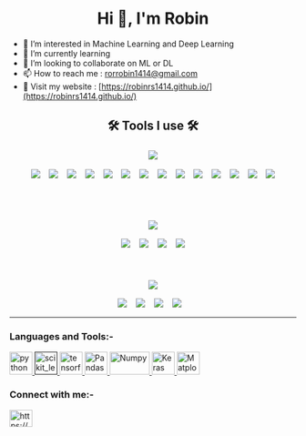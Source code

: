 <h1 align="center">Hi 👋, I'm Robin</h1>


- 👀 I’m interested in Machine Learning and Deep Learning
- 🌱 I’m currently learning
- 💞️ I’m looking to collaborate on ML or DL 
- 📫 How to reach me : rorrobin1414@gmail.com
- 💬 Visit my website : [https://robinrs1414.github.io/](https://robinrs1414.github.io/)

<!---
robinrs1414/robinrs1414 is a ✨ special ✨ repository because its `README.md` (this file) appears on your GitHub profile.
You can click the Preview link to take a look at your changes.
--->
<h2 align="center"> 🛠️ Tools I use 🛠️ </h2>
<h3 align="center">
  <img src="https://img.shields.io/badge/python-3670A0?style=for-the-badge&logo=python&logoColor=ffdd54" />
</h3>
<p align="center">
  <img
    src="https://img.shields.io/badge/pandas-150458?style=for-the-badge&logo=pandas&logoColor=white" />&nbsp;&nbsp;&nbsp;
  <img
    src="https://img.shields.io/badge/numpy-013243?style=for-the-badge&logo=numpy&logoColor=white" />&nbsp;&nbsp;&nbsp;
  <img
    src="https://img.shields.io/badge/scikit--learn-F7931E?style=for-the-badge&logo=scikit-learn&logoColor=white" />&nbsp;&nbsp;&nbsp;
  <img
    src="https://img.shields.io/badge/plotly-3F4F75?style=for-the-badge&logo=plotly&logoColor=white" />&nbsp;&nbsp;&nbsp;
  <img
    src="https://img.shields.io/badge/tensorflow-FF6F00?style=for-the-badge&logo=tensorflow&logoColor=white" />&nbsp;&nbsp;&nbsp;
  <img
    src="https://img.shields.io/badge/pytorch-EE4C2C?style=for-the-badge&logo=pytorch&logoColor=white" />&nbsp;&nbsp;&nbsp;
  <img
    src="https://img.shields.io/badge/keras-D00000?style=for-the-badge&logo=keras&logoColor=white" />&nbsp;&nbsp;&nbsp;
  <img
    src="https://img.shields.io/badge/nltk-154F5B?style=for-the-badge&logo=python&logoColor=white" />&nbsp;&nbsp;&nbsp;
  <img
    src="https://img.shields.io/badge/pyspark-E25A1C?style=for-the-badge&logo=apachespark&logoColor=white" />&nbsp;&nbsp;&nbsp;
  <img
    src="https://img.shields.io/badge/dash-3F4F75?style=for-the-badge&logo=plotly&logoColor=white" />&nbsp;&nbsp;&nbsp;
  <img
    src="https://img.shields.io/badge/matplotlib-11557C?style=for-the-badge&logo=python&logoColor=white" />&nbsp;&nbsp;&nbsp;
  <img
    src="https://img.shields.io/badge/sqlite-003B57?style=for-the-badge&logo=sqlite&logoColor=white" />&nbsp;&nbsp;&nbsp;
  <img src="https://img.shields.io/badge/jupyter-F37626?style=for-the-badge&logo=jupyter&logoColor=white" />&nbsp;&nbsp;&nbsp;
  <img src="https://img.shields.io/badge/sql-61DAFB?style=for-the-badge&logo=mysql&logoColor=black"/>
</p>
<br>
<br>
<h3 align="center">
  <img src="https://img.shields.io/badge/utilities-grey?style=for-the-badge&logoColor=white" />
</h3>
<p align="center">
  <img src="https://img.shields.io/badge/git-F05032?style=for-the-badge&logo=git&logoColor=white" />&nbsp;&nbsp;&nbsp;
  <img
    src="https://img.shields.io/badge/shell_script-121011?style=for-the-badge&logo=gnu-bash&logoColor=white" />&nbsp;&nbsp;&nbsp;
  <img
    src="https://img.shields.io/badge/github-181717?style=for-the-badge&logo=github&logoColor=white" />&nbsp;&nbsp;&nbsp;
  <img src="https://img.shields.io/badge/latex-008080?style=for-the-badge&logo=latex&logoColor=white" />
</p>
<br>
<h3 align="center">
  <img src="https://img.shields.io/badge/others-004d1a?style=for-the-badge&logoColor=white" />
</h3>
<p align="center">
  <img src="https://img.shields.io/badge/r-276DC3?style=for-the-badge&logo=r&logoColor=white" />&nbsp;&nbsp;&nbsp;
  <img
    src="https://img.shields.io/badge/amazon_aws-232F3E?style=for-the-badge&logo=amazonaws&logoColor=white" />&nbsp;&nbsp;&nbsp;
  <img
    src="https://img.shields.io/badge/google_cloud-4285F4?style=for-the-badge&logo=googlecloud&logoColor=white" />&nbsp;&nbsp;&nbsp;
  <img
    src="https://img.shields.io/badge/google_colab-F9AB00?style=for-the-badge&logo=googlecolab&logoColor=white" />&nbsp;&nbsp;&nbsp;
  
</p>

<hr>
<!-- ---------------------------------- -->
<h3 align="left">Languages and Tools:-</h3>
<p align="left"> <a href="https://www.python.org" target="_blank"> <img src="https://upload.wikimedia.org/wikipedia/commons/thumb/c/c3/Python-logo-notext.svg/1200px-Python-logo-notext.svg.png" alt="python" width="40" height="40"/> </a> <a href="" target="_blank"> <img src="https://upload.wikimedia.org/wikipedia/commons/0/05/Scikit_learn_logo_small.svg" alt="scikit_learn" width="40" height="40"/> </a> <a href="https://www.tensorflow.org" target="_blank"> <img src="https://www.vectorlogo.zone/logos/tensorflow/tensorflow-icon.svg" alt="tensorflow" width="40" height="40"/> </a> <a href="https://pandas.pydata.org/" target="_blank"> <img src="https://pandas.pydata.org/static/img/pandas_mark.svg" alt="Pandas" width="40" height="40"/> </a> <a href="https://numpy.org/" target="_blank"> <img src="https://upload.wikimedia.org/wikipedia/commons/thumb/3/31/NumPy_logo_2020.svg/768px-NumPy_logo_2020.svg.png" alt="Numpy" width="70" height="40"/> </a> <a href="https://keras.io/" target="_blank"> <img src="https://upload.wikimedia.org/wikipedia/commons/thumb/a/ae/Keras_logo.svg/768px-Keras_logo.svg.png" alt="Keras" width="40" height="40"/> </a> <a href="https://matplotlib.org/" target="_blank"> <img src="https://upload.wikimedia.org/wikipedia/commons/thumb/0/01/Created_with_Matplotlib-logo.svg/1024px-Created_with_Matplotlib-logo.svg.png" alt="Matplotlib" width="40" height="40"/> </a> </a> </p>

<p align="left">
<h3 align="left">Connect with me:-</h3>
<a href="https://www.linkedin.com/in/robinrs/" target="blank"><img align="center" src="https://cdn.jsdelivr.net/npm/simple-icons@3.0.1/icons/linkedin.svg" alt="https://www.linkedin.com/in/robinrs/" height="30" width="40" /></a>
</p>
